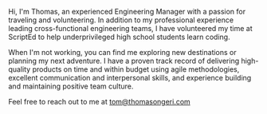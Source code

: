 Hi, I'm Thomas, an experienced Engineering Manager with a passion for traveling and volunteering. In addition to my professional experience leading cross-functional engineering teams, I have volunteered my time at ScriptEd to help underprivileged high school students learn coding.

When I'm not working, you can find me exploring new destinations or planning my next adventure. I have a proven track record of delivering high-quality products on time and within budget using agile methodologies, excellent communication and interpersonal skills, and experience building and maintaining positive team culture. 

Feel free to reach out to me at tom@thomasongeri.com

<!---
ongerit/ongerit is a ✨ special ✨ repository because its `README.md` (this file) appears on your GitHub profile.
You can click the Preview link to take a look at your changes.
--->
